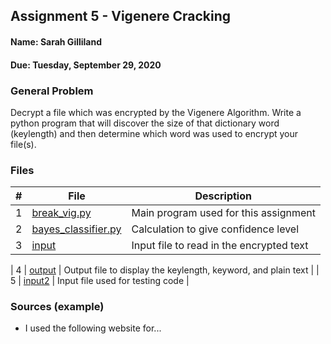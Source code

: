 ## Assignment 5 - Vigenere Cracking
#### Name: Sarah Gilliland
#### Due: Tuesday, September 29, 2020

### General Problem
Decrypt a file which was encrypted by the Vigenere Algorithm.
Write a python program that will discover the size of that dictionary word (keylength) and then determine which word was used to encrypt your file(s).

### Files

|   #   | File                       | Description                                                |
| :---: | -------------------------- | ---------------------------------------------------------- |
|   1   | [break_vig.py](https://github.com/sgilliland/4663-Cryptography-Gilliland/blob/master/Assignments/A05/break_vig.py)     | Main program used for this assignment       |
|   2   | [bayes_classifier.py](https://github.com/sgilliland/4663-Cryptography-Gilliland/blob/master/Assignments/A05/bayes_classifier.py)     |   Calculation to give confidence level    |
|   3   | [input](https://github.com/sgilliland/4663-Cryptography-Gilliland/blob/master/Assignments/A05/input)     | Input file to read in the encrypted text       |

|   4   | [output](https://github.com/sgilliland/4663-Cryptography-Gilliland/blob/master/Assignments/A05/output)     | Output file to display the keylength, keyword, and plain text       |
|   5   | [input2](https://github.com/sgilliland/4663-Cryptography-Gilliland/blob/master/Assignments/A05/input2)     | Input file used for testing code       |


### Sources (example)
- I used the following website for...
